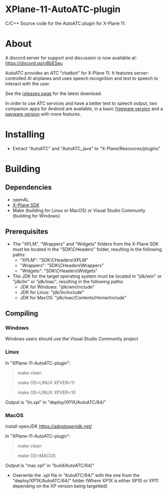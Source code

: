 # XPlane-11-AutoATC-plugin
C/C++ Source code for the AutoATC plugin for X-Plane 11.



# About

A discord server for support and discussion is now available at:
https://discord.gg/vBbESeu

AutoATC provides an ATC "chatbot" for X-Plane 11. It features server-controlled AI airplanes and uses speech recognition and text to speech to interact with the user.

See the [releases page](https://github.com/mSparks43/XPlane-11-AutoATC-plugin/releases) for the latest download.

In order to use ATC services and have a better text to speech output, two companion apps for Android are available, in a basic [freeware version](https://play.google.com/store/apps/details?id=org.zem.atctrans) and a [payware version](https://play.google.com/store/apps/details?id=org.zem.atctranspro) with more features.


# Installing
* Extract "AutoATC" and "AutoATC_java" to "X-Plane/Resources/plugins"

# Building
## Dependencies
* openAL
* [X-Plane SDK](https://developer.x-plane.com/sdk/plugin-sdk-downloads/)
* Make (building for Linux or MacOS) or Visual Studio Community (building for Windows)

## Prerequisites
* The "XPLM", "Wrappers" and "Widgets" folders from the X-Plane SDK must be located in the "SDK\CHeaders" folder, resulting in the following paths:
    * "XPLM": "SDK\CHeaders\XPLM"
    * "Wrappers": "SDK\CHeaders\Wrappers"
    * "Widgets": "SDK\CHeaders\Widgets"
* The JDK for the target operating system must be located in "jdk/win" or "jdk/lin" or "jdk/mac", resulting in the following paths:
    * JDK for Windows: "jdk/win/include"
    * JDK for Linux: "jdk/lin/include"
    * JDK for MacOS: "jdk/mac/Contents/Home/include"

## Compiling
### Windows
Windows users should use the Visual Studio Community project 

### Linux
In "XPlane-11-AutoATC-plugin":
> make clean

> make OS=LINUX XPVER=11

> make OS=LINUX XPVER=10

Output is "lin.xpl" in "deploy/XP1X/AutoATC/64/"

### MacOS
install openJDK
https://adoptopenjdk.net/

In "XPlane-11-AutoATC-plugin":
> make clean

> make OS=MACOS

Output is "mac.xpl" in "build/AutoATC/64/"


* Overwrite the .xpl file in "AutoATC/64/" with the one from the "deploy/XP1X/AutoATC/64/" folder (Where XP1X is either XP10 or XP11 depending on the XP version being targetted)
